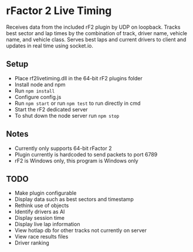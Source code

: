 # rFactor 2 Live Timing

Receives data from the included rF2 plugin by UDP on loopback.
Tracks best sector and lap times by the combination of track, driver name, vehicle name, and vehicle class.
Serves best laps and current drivers to client and updates in real time using socket.io. 

## Setup

* Place rf2livetiming.dll in the 64-bit rF2 plugins folder 
* Install node and npm
* Run `npm install`
* Configure config.js
* Run `npm start` or run `npm test` to run directly in cmd
* Start the rF2 dedicated server
* To shut down the node server run `npm stop`

## Notes

* Currently only supports 64-bit rFactor 2
* Plugin currently is hardcoded to send packets to port 6789
* rF2 is Windows only, this program is Windows only

## TODO

* Make plugin configurable
* Display data such as best sectors and timestamp
* Rethink use of objects
* Identify drivers as AI
* Display session time
* Display live lap information
* View hotlap db for other tracks not currently on server
* View race results files
* Driver ranking